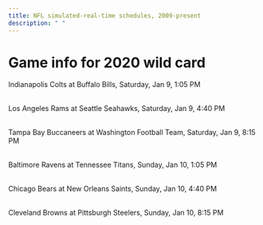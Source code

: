 ```yaml
---
title: NFL simulated-real-time schedules, 2009-present
description: " "
---
```


# Game info for 2020 wild card

Indianapolis Colts at Buffalo Bills, Saturday, Jan 9, 1:05 PM

<br/>Los Angeles Rams at Seattle Seahawks, Saturday, Jan 9, 4:40 PM

<br/>Tampa Bay Buccaneers at Washington Football Team, Saturday, Jan 9, 8:15 PM

<br/>Baltimore Ravens at Tennessee Titans, Sunday, Jan 10, 1:05 PM

<br/>Chicago Bears at New Orleans Saints, Sunday, Jan 10, 4:40 PM

<br/>Cleveland Browns at Pittsburgh Steelers, Sunday, Jan 10, 8:15 PM

